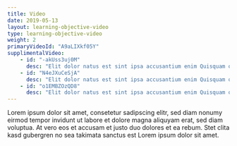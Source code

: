 ```yaml
---
title: Video 
date: 2019-05-13
layout: learning-objective-video
type: learning-objective-video
weight: 2
primaryVideoId: "A9aLIXkf05Y"
supplimentalVideo:
    - id: "-akUss3uj0M"
      desc: "Elit dolor natus est sint ipsa accusantium enim Quisquam quisquam minima dolorem et commodi? Nihil quibusdam ut ipsa culpa quas doloribus Accusamus natus corrupti sunt inventore labore? Tempore at obcaecati"
    - id: "N4eJXuCeSjA"
      desc: "Elit dolor natus est sint ipsa accusantium enim Quisquam quisquam minima dolorem et commodi? Nihil quibusdam ut ipsa culpa quas doloribus Accusamus natus corrupti sunt inventore labore? Tempore at obcaecati"
    - id: "o1EMBZOzQD8"
      desc: "Elit dolor natus est sint ipsa accusantium enim Quisquam quisquam minima dolorem et commodi? Nihil quibusdam ut ipsa culpa quas doloribus Accusamus natus corrupti sunt inventore labore? Tempore at obcaecati"
---
```

Lorem ipsum dolor sit amet, consetetur sadipscing elitr, sed diam nonumy eirmod
tempor invidunt ut labore et dolore magna aliquyam erat, sed diam voluptua. At
vero eos et accusam et justo duo dolores et ea rebum. Stet clita kasd gubergren
no sea takimata sanctus est Lorem ipsum dolor sit amet.

